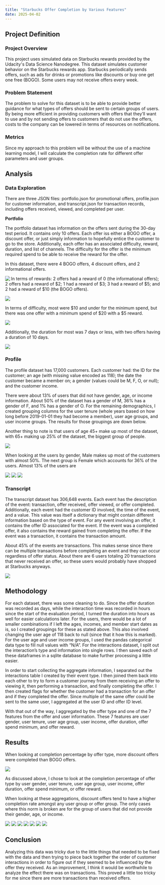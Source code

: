 ```yaml
---
title: "Starbucks Offer Completion by Various Features"
date: 2025-04-02
---
```


## Project Definition

### Project Overview

This project uses simulated data on Starbucks rewards provided by the Udacity's Data Science Nanodegree. This dataset simulates customer behavior on the Starbucks rewards app. Starbucks periodically sends offers, such as ads for drinks or promotions like discounts or buy one get one free (BOGO). Some users may not receive offers every week.

### Problem Statement

The problem to solve for this dataset is to be able to provide better guidance for what types of offers should be sent to certain groups of users. By being more efficient in providing customers with offers that they’ll want to use and by not sending offers to customers that do not use the offers, costs to the company can be lowered in terms of resources on notifications.

### Metrics

Since my approach to this problem will be without the use of a machine learning model, I will calculate the completion rate for different offer parameters and user groups.

## Analysis

### Data Exploration

There are three JSON files: portfolio.json for promotional offers, profile.json for customer information, and transcript.json for transaction records, including offers received, viewed, and completed per user.

**Portfolio**

The portfolio dataset has information on the offers sent during the 30-day test period. It contains only 10 offers. Each offer iss either a BOGO offer, a discount offer, or just simply information to hopefully entice the customer to go to the store. Additionally, each offer has an associated difficulty, reward, duration, and list of channels. The difficulty for the offer is the minimum required spend to be able to receive the reward for the offer.

In this dataset, there were 4 BOGO offers, 4 discount offers, and 2 informational offers.

<img align="left" src="{{site.url}}/images/offers_offer_type.png">

In terms of rewards: 2 offers had a reward of 0 (the informational offers); 2 offers had a reward of $2; 1 had a reward of $3; 3 had a reward of $5; and 2 had a reward of $10 (the BOGO offers).

<img src="{{site.url}}/images/offers_reward.png">

In terms of difficulty, most were $10 and under for the minimum spend, but there was one offer with a minimum spend of $20 with a $5 reward.

<img src="{{site.url}}/images/offers_difficulty.png">

Additionally, the duration for most was 7 days or less, with two offers having a duration of 10 days.

<img src="{{site.url}}/images/offers_duration.png">

### Profile

The profile dataset has 17,000 customers. Each customer had: the ID for the customer; an age (with missing value encoded as 118); the date the customer became a member on; a gender (values could be M, F, O, or null); and the customer income.

There were about 13% of users that did not have gender, age, or income information. About 50% of the dataset has a gender of M, 36% has a gender of F, and 1% has a gender of O. For the remaining demographics, I created grouping columns for the user tenure (whole years based on how long before 2019-01-01 they had become a member), user age groups, and user income groups. The results for those groupings are down below.

Another thing to note is that users of age 45+ make up most of the dataset, with 65+ making up 25% of the dataset, the biggest group of people.

<img src="{{site.url}}/images/demographics_user_age_group.png">

When looking at the users by gender, Male makes up most of the customers with almost 50%. The next group is Female which accounts for 36% of the users. Almost 13% of the users are

<img src="{{site.url}}/images/demographics_user_gender.png">

<img src="{{site.url}}/images/demographics_user_income_group.png">

<img src="{{site.url}}/images/demographics_user_tenure.png">

### Transcript

The transcript dataset has 306,648 events. Each event has the description of the event: transaction, offer received, offer viewed, or offer completed. Additionally, each event had the customer ID involved, the time of the event, and a value. This value was itself a dictionary that might contain different information based on the type of event. For any event involving an offer, it contains the offer ID associated for the event. If the event was a completed offer, it also contains the reward gained from completing the offer. If the event was a transaction, it contains the transaction amount.

About 45% of the events are transactions. This makes sense since there can be multiple transactions before completing an event and they can occur regardless of offer status. About there are 6 users totaling 20 transactions that never received an offer, so these users would probably have shopped at Starbucks anyways.

<img src="{{site.url}}/images/interactions_intxn_event_type.png">

## Methodology

For each dataset, there was some cleaning to do. Since the offer duration was recorded as days, while the interaction time was recorded in hours since the start of the evaluation period, I turned the duration into hours as well for easier calculations later. For the users, there would be a lot of smaller combinations if I left the ages, incomes, and member start dates as is, so I created groupings for these as stated above. This also involved changing the user age of 118 back to null (since that it how this is marked). For the user age and user income groups, I used the pandas categorical data type to fill null values with “N/A”. For the interactions dataset, I split out the interaction’s type and information into single rows. I then saved each of these dataframes in a sqlite database to make further processing a little easier.

In order to start collecting the aggregate information, I separated out the interactions table I created by their event type. I then joined them back into each other to try to form a customer journey from them receiving an offer to viewing it, then performing a transaction, and finally completing the offer. I then created flags for whether the customer had a transaction for an offer and if they completed the offer. Since multiple of the same offer could be sent to the same user, I aggregated at the user ID and offer ID level.

With that out of the way, I aggregated by the offer type and one of the 7 features from the offer and user information. These 7 features are user gender, user tenure, user age group, user income, offer duration, offer spend minimum, and offer reward.

## Results

When looking at completion percentage by offer type, more discount offers were completed than BOGO offers.

<img src="{{site.url}}/images/offer_completion_by_offer_type.png">

As discussed above, I chose to look at the completion percentage of offer type by user gender, user tenure, user age group, user income, offer duration, offer spend minimum, or offer reward.

When looking at these aggregations, discount offers tend to have a higher completion rate amongst any user group or offer group. The only cases where this norm is broken are for the group of users that did not provide their gender, age, or income.

<img src="{{site.url}}/images/offer_completion_by_offer_duration.png">

<img src="{{site.url}}/images/offer_completion_by_offer_reward.png">

<img src="{{site.url}}/images/offer_completion_by_offer_spend_minimum.png">

<img src="{{site.url}}/images/offer_completion_by_user_age_group.png">

<img src="{{site.url}}/images/offer_completion_by_user_gender.png">

<img src="{{site.url}}/images/offer_completion_by_user_income_group.png">

<img src="{{site.url}}/images/offer_completion_by_user_tenure.png">

## Conclusion

Analyzing this data was tricky due to the little things that needed to be fixed with the data and then trying to piece back together the order of customer interactions in order to figure out if they seemed to be influenced by the offer they received. As an improvement, I think it would be worthwhile to analyze the effect there was on transactions. This proved a little too tricky for me since there are more transactions than received offers.


